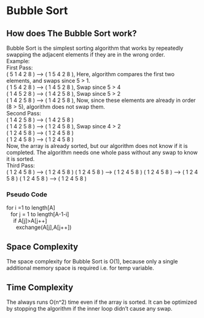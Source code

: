  #  Bubble Sort
##  How does The Bubble Sort work?
Bubble Sort is the simplest sorting algorithm that works by repeatedly swapping the adjacent elements if they are in the wrong order. <br/>
Example:  <br/>
First Pass: <br/>
( 5 1 4 2 8 ) –> ( 1 5 4 2 8 ), Here, algorithm compares the first two elements, and swaps since 5 > 1. <br/>
( 1 5 4 2 8 ) –>  ( 1 4 5 2 8 ), Swap since 5 > 4 <br/>
( 1 4 5 2 8 ) –>  ( 1 4 2 5 8 ), Swap since 5 > 2 <br/>
( 1 4 2 5 8 ) –> ( 1 4 2 5 8 ), Now, since these elements are already in order (8 > 5), algorithm does not swap them. <br/>
Second Pass: <br/>
( 1 4 2 5 8 ) –> ( 1 4 2 5 8 ) <br/>
( 1 4 2 5 8 ) –> ( 1 2 4 5 8 ), Swap since 4 > 2 <br/>
( 1 2 4 5 8 ) –> ( 1 2 4 5 8 ) <br/>
( 1 2 4 5 8 ) –>  ( 1 2 4 5 8 ) <br/>
Now, the array is already sorted, but our algorithm does not know if it is completed. The algorithm needs one whole pass without any swap to know it is sorted. <br/>
Third Pass:  <br/>
( 1 2 4 5 8 ) –> ( 1 2 4 5 8 ) 
( 1 2 4 5 8 ) –> ( 1 2 4 5 8 ) 
( 1 2 4 5 8 ) –> ( 1 2 4 5 8 ) 
( 1 2 4 5 8 ) –> ( 1 2 4 5 8 ) 
### Pseudo Code
for i =1 to length[A] <br/>
&ensp;  for j = 1 to length[A-1-i] <br/>
&ensp;&ensp;    if A[j]>A[j++] <br/>
&ensp;&ensp;&ensp;      exchange(A[j],A[j++]) <br/>
##  Space Complexity
The space complexity for Bubble Sort is O(1), because only a single additional memory space is required i.e. for temp variable.
##  Time Complexity
The always runs O(n^2) time even if the array is sorted. It can be optimized by stopping the algorithm if the inner loop didn’t cause any swap. 


